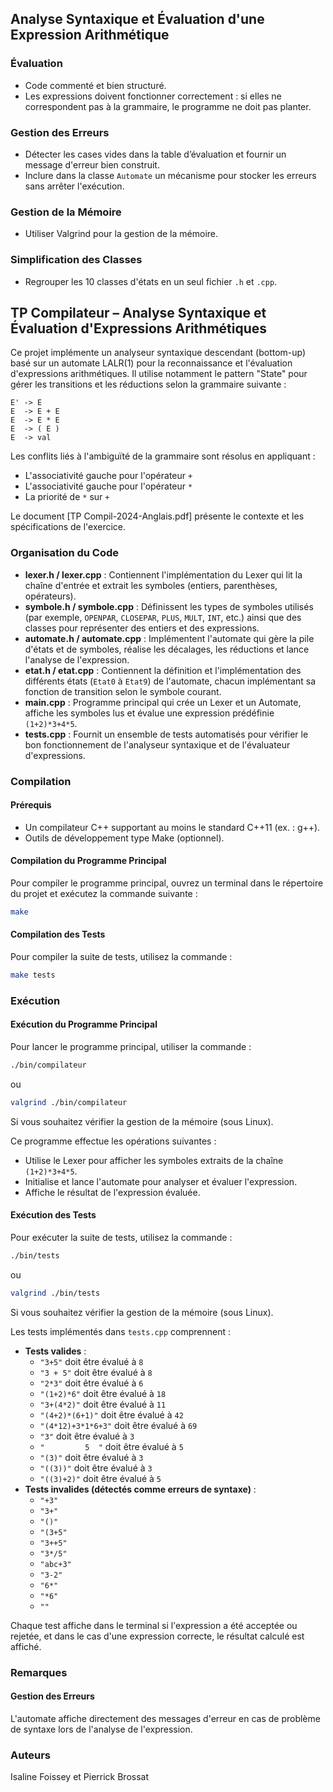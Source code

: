 ## Analyse Syntaxique et Évaluation d'une Expression Arithmétique

### Évaluation

- Code commenté et bien structuré.
- Les expressions doivent fonctionner correctement : si elles ne correspondent pas à la grammaire, le programme ne doit pas planter.

### Gestion des Erreurs

- Détecter les cases vides dans la table d’évaluation et fournir un message d'erreur bien construit.
- Inclure dans la classe `Automate` un mécanisme pour stocker les erreurs sans arrêter l'exécution.

### Gestion de la Mémoire

- Utiliser Valgrind pour la gestion de la mémoire.

### Simplification des Classes

- Regrouper les 10 classes d'états en un seul fichier `.h` et `.cpp`.

## TP Compilateur – Analyse Syntaxique et Évaluation d'Expressions Arithmétiques

Ce projet implémente un analyseur syntaxique descendant (bottom-up) basé sur un automate LALR(1) pour la reconnaissance et l'évaluation d'expressions arithmétiques. Il utilise notamment le pattern "State" pour gérer les transitions et les réductions selon la grammaire suivante :

```
E' -> E
E  -> E + E
E  -> E * E
E  -> ( E )
E  -> val
```

Les conflits liés à l'ambiguïté de la grammaire sont résolus en appliquant :

- L'associativité gauche pour l'opérateur `+`
- L'associativité gauche pour l'opérateur `*`
- La priorité de `*` sur `+`

Le document [TP Compil-2024-Anglais.pdf]​ présente le contexte et les spécifications de l'exercice.

### Organisation du Code

- **lexer.h / lexer.cpp** : Contiennent l'implémentation du Lexer qui lit la chaîne d'entrée et extrait les symboles (entiers, parenthèses, opérateurs).
- **symbole.h / symbole.cpp** : Définissent les types de symboles utilisés (par exemple, `OPENPAR`, `CLOSEPAR`, `PLUS`, `MULT`, `INT`, etc.) ainsi que des classes pour représenter des entiers et des expressions.
- **automate.h / automate.cpp** : Implémentent l'automate qui gère la pile d'états et de symboles, réalise les décalages, les réductions et lance l'analyse de l'expression.
- **etat.h / etat.cpp** : Contiennent la définition et l'implémentation des différents états (`Etat0` à `Etat9`) de l'automate, chacun implémentant sa fonction de transition selon le symbole courant.
- **main.cpp** : Programme principal qui crée un Lexer et un Automate, affiche les symboles lus et évalue une expression prédéfinie `(1+2)*3+4*5`.
- **tests.cpp** : Fournit un ensemble de tests automatisés pour vérifier le bon fonctionnement de l'analyseur syntaxique et de l'évaluateur d'expressions.

### Compilation

#### Prérequis

- Un compilateur C++ supportant au moins le standard C++11 (ex. : g++).
- Outils de développement type Make (optionnel).

#### Compilation du Programme Principal

Pour compiler le programme principal, ouvrez un terminal dans le répertoire du projet et exécutez la commande suivante :

```sh
make
```

#### Compilation des Tests

Pour compiler la suite de tests, utilisez la commande :

```sh
make tests
```

### Exécution

#### Exécution du Programme Principal

Pour lancer le programme principal, utiliser la commande :

```sh
./bin/compilateur
```

ou

```sh
valgrind ./bin/compilateur
```

Si vous souhaitez vérifier la gestion de la mémoire (sous Linux).

Ce programme effectue les opérations suivantes :

- Utilise le Lexer pour afficher les symboles extraits de la chaîne `(1+2)*3+4*5`.
- Initialise et lance l'automate pour analyser et évaluer l'expression.
- Affiche le résultat de l'expression évaluée.

#### Exécution des Tests

Pour exécuter la suite de tests, utilisez la commande :

```sh
./bin/tests
```

ou

```sh
valgrind ./bin/tests
```

Si vous souhaitez vérifier la gestion de la mémoire (sous Linux).

Les tests implémentés dans `tests.cpp` comprennent :

- **Tests valides** :
  - `"3+5"` doit être évalué à `8`
  - `"3 + 5"` doit être évalué à `8`
  - `"2*3"` doit être évalué à `6`
  - `"(1+2)*6"` doit être évalué à `18`
  - `"3+(4*2)"` doit être évalué à `11`
  - `"(4+2)*(6+1)"` doit être évalué à `42`
  - `"(4*12)+3*1*6+3"` doit être évalué à `69`
  - `"3"` doit être évalué à `3`
  - `"         5  "` doit être évalué à `5`
  - `"(3)"` doit être évalué à `3`
  - `"((3))"` doit être évalué à `3`
  - `"((3)+2)"` doit être évalué à `5`
- **Tests invalides (détectés comme erreurs de syntaxe)** :
  - `"+3"`
  - `"3+"`
  - `"()"`
  - `"(3+5"`
  - `"3++5"`
  - `"3*/5"`
  - `"abc+3"`
  - `"3-2"`
  - `"6*"`
  - `"*6"`
  - `""`

Chaque test affiche dans le terminal si l'expression a été acceptée ou rejetée, et dans le cas d'une expression correcte, le résultat calculé est affiché.

### Remarques

#### Gestion des Erreurs

L'automate affiche directement des messages d'erreur en cas de problème de syntaxe lors de l'analyse de l'expression.

### Auteurs

Isaline Foissey et Pierrick Brossat
